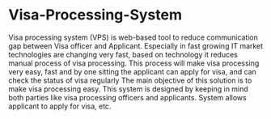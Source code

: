 # Visa-Processing-System
Visa processing system (VPS) is web-based tool to reduce communication gap between Visa officer and Applicant. Especially in fast growing IT market technologies are changing very fast, based on technology it reduces manual process of visa processing. This process will make visa processing very easy, fast and by one sitting the applicant can apply for visa, and can check the status of visa regularly
The main objective of this solution is to make visa processing easy. This system is designed by keeping in mind both parties like visa processing officers and applicants. System allows applicant to apply for visa, etc. 
